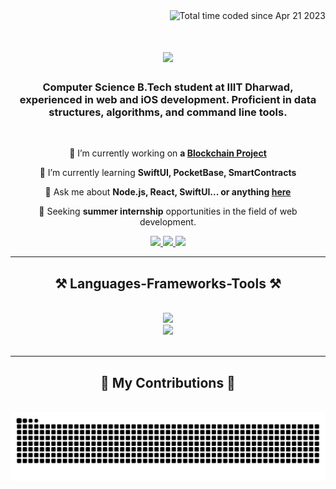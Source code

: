 <div align="right"
<a href="https://wakatime.com/@cb252d24-6eda-4800-868b-d124c97f95bc"><img src="https://wakatime.com/badge/user/cb252d24-6eda-4800-868b-d124c97f95bc.svg" alt="Total time coded since Apr 21 2023" /></a>
</div>

<h1 align="center">
    <img src="https://readme-typing-svg.herokuapp.com/?font=Righteous&size=35&center=true&vCenter=true&width=500&height=70&duration=4000&lines=Hi+There!+👋;+I'm+Parikshith!;" />
</h1>

<h3 align="center">Computer Science B.Tech student at IIIT Dharwad, experienced in web and iOS development. Proficient in data structures, algorithms, and command line tools.</h3>

<br/>

<div align="center">
 
 🔭 I’m currently working on **a [Blockchain Project](https://github.com/parikshith078/supply_chain)**
 
 🌱 I’m currently learning **SwiftUI, PocketBase, SmartContracts**

 💬 Ask me about **Node.js, React, SwiftUI... or anything [here](https://github.com/parikshith078/parikshith078/issues)**

 👀 Seeking **summer internship** opportunities in the field of web development.
 </div>
 
<div align="center"> 
  <a href="mailto:palegar.parikshith@gmail.com">
    <img src="https://img.shields.io/badge/Gmail-333333?style=for-the-badge&logo=gmail&logoColor=red" />
  </a>
  <a href="https://linkedin.com/in/parikshith-palegar" target="_blank">
    <img src="https://img.shields.io/badge/LinkedIn-0077B5?style=for-the-badge&logo=linkedin&logoColor=white" target="_blank" />
  </a>
  <a href="https://parikshith.craft.me" target="_blank">
     <img src="https://img.shields.io/badge/Portfolio-FF5722?style=for-the-badge&logo=todoist&logoColor=white" target="_blank" /> <!-- sqlite, safari, google-chrome are other good icon options -->
  </a>
</div>

 <hr/>
 
<h2 align="center">⚒️ Languages-Frameworks-Tools ⚒️</h2>
<br/>
<div align="center">
    <img src="https://skillicons.dev/icons?i=react,svelte,swift,neovim,nextjs,tailwind,firebase" /><br>
    <img src="https://skillicons.dev/icons?i=nodejs,python,express,flask,typescript,javascript,html,css" /><br>
</div>

<br/>
<hr/>

<div align="center">
  <h2>🐍 My Contributions 🐍</h2>
  <br>
  <img alt="snake eating my contributions" src="https://raw.githubusercontent.com/parikshith078/parikshith078/output/github-contribution-grid-snake.svg" />
  
  <br/><br/><br/>
</div>

